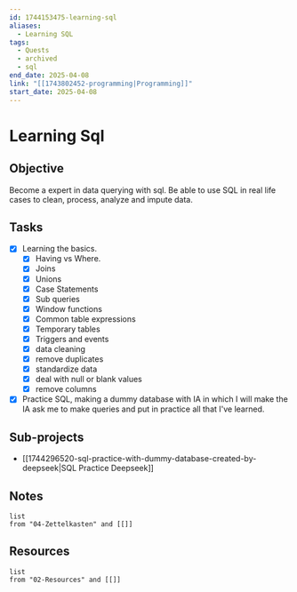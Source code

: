 ```yaml
---
id: 1744153475-learning-sql
aliases:
  - Learning SQL
tags:
  - Quests
  - archived
  - sql
end_date: 2025-04-08
link: "[[1743802452-programming|Programming]]"
start_date: 2025-04-08
---
```

# Learning Sql

## Objective
Become a expert in data querying with sql. Be able to use SQL in real life cases to clean, process, analyze and impute data.

## Tasks
- [x] Learning the basics.
  - [x] Having vs Where.
  - [x] Joins
  - [x] Unions
  - [x] Case Statements
  - [x] Sub queries
  - [x] Window functions
  - [x] Common table expressions
  - [x] Temporary tables
  - [x] Triggers and events
  - [x] data cleaning
  - [x] remove duplicates
  - [x] standardize data
  - [x] deal with null or blank values
  - [x] remove columns
- [x] Practice SQL, making a dummy database with IA in which I will make the IA ask me to make queries and put in practice all that I've learned.
## Sub-projects
- [[1744296520-sql-practice-with-dummy-database-created-by-deepseek|SQL Practice Deepseek]]
## Notes
```dataview
list
from "04-Zettelkasten" and [[]]
```

## Resources
```dataview
list
from "02-Resources" and [[]]
```
